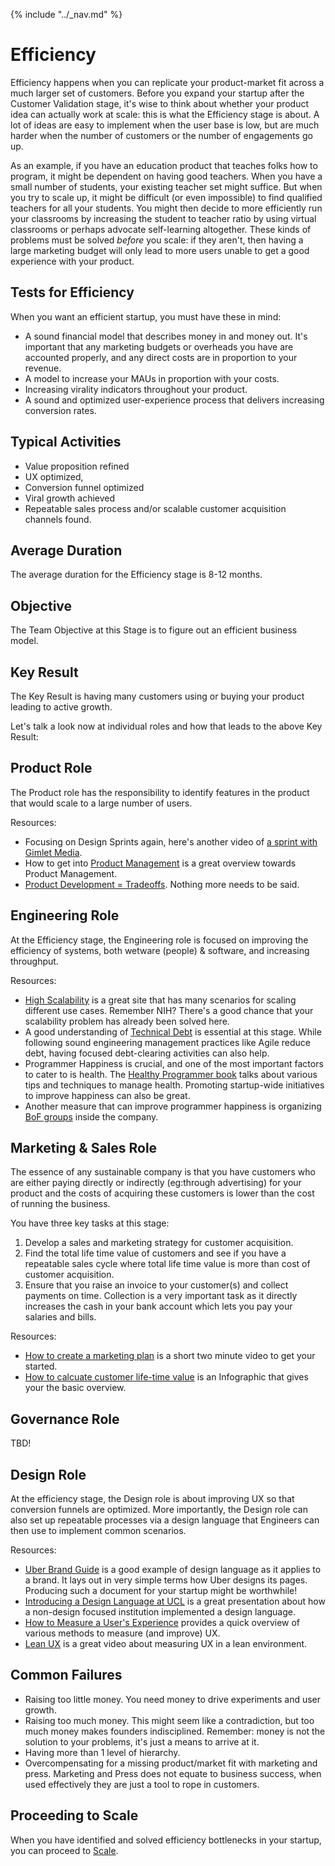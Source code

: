 {% include "../_nav.md" %}

# Efficiency

Efficiency happens when you can replicate your product-market fit across a much larger set of customers. Before you expand your startup after the Customer Validation stage, it's wise to think about whether your product idea can actually work at scale: this is what the Efficiency stage is about. A lot of ideas are easy to implement when the user base is low, but are much harder when the number of customers or the number of engagements go up. 

As an example, if you have an education product that teaches folks how to program, it might be dependent on having good teachers. When you have a small number of students, your existing teacher set might suffice. But when you try to scale up, it might be difficult (or even impossible) to find qualified teachers for all your students. You might then decide to more efficiently run your classrooms by increasing the student to teacher ratio by using virtual classrooms or perhaps advocate self-learning altogether. These kinds of problems must be solved *before* you scale: if they aren't, then having a large marketing budget will only lead to more users unable to get a good experience with your product.

## Tests for Efficiency

When you want an efficient startup, you must have these in mind:

* A sound financial model that describes money in and money out. It's important that any marketing budgets or overheads you have are accounted properly, and any direct costs are in proportion to your revenue. 
* A model to increase your MAUs in proportion with your costs. 
* Increasing virality indicators throughout your product.
* A sound and optimized user-experience process that delivers increasing conversion rates.

## Typical Activities

* Value proposition refined
* UX optimized, 
* Conversion funnel optimized
* Viral growth achieved
* Repeatable sales process and/or scalable customer acquisition channels found.

## Average Duration
The average duration for the Efficiency stage is 8-12 months.

## Objective
The Team Objective at this Stage is to figure out an efficient business model.

## Key Result
The Key Result is having many customers using or buying your product leading to active growth.

Let's talk a look now at individual roles and how that leads to the above Key Result:

## Product Role
The Product role has the responsibility to identify features in the product that would scale to a large number of users.

Resources:

* Focusing on Design Sprints again, here's another video of [a sprint with Gimlet Media](https://www.youtube.com/watch?v=iqGLrMjBLZ4).
* How to get into [Product Management](https://www.youtube.com/watch?v=fqJo_UkMMxM) is a great overview towards Product Management.
* [Product Development = Tradeoffs](https://www.youtube.com/watch?v=znBtzBAS9Bo). Nothing more needs to be said.

## Engineering Role
At the Efficiency stage, the Engineering role is focused on improving the efficiency of systems, both wetware (people) & software, and increasing throughput.

Resources:

* [High Scalability](http://highscalability.com) is a great site that has many scenarios for scaling different use cases. Remember NIH? There's a good chance that your scalability problem has already been solved here.
* A good understanding of [Technical Debt](https://en.wikipedia.org/wiki/Technical_debt) is essential at this stage. While following sound engineering management practices like Agile reduce debt, having focused debt-clearing activities can also help.
* Programmer Happiness is crucial, and one of the most important factors to cater to is health. The [Healthy Programmer book](http://healthyprog.com) talks about various tips and techniques to manage health. Promoting startup-wide initiatives to improve happiness can also be great.
* Another measure that can improve programmer happiness is organizing [BoF groups](https://en.wikipedia.org/wiki/Birds_of_a_feather_%28computing%29) inside the company.

## Marketing & Sales Role

The essence of any sustainable company is that you have customers who are either paying directly or indirectly (eg:through advertising) for your product and the costs of acquiring these customers is lower than the cost of running the business.

You have three key tasks at this stage:

1. Develop a sales and marketing strategy for customer acquisition. 
2. Find the total life time value of customers and see if you have a repeatable sales cycle where total life time value is more than cost of customer acquisition.
3. Ensure that you raise an invoice to your customer(s) and collect payments on time. Collection is a very important task as it directly increases the cash in your bank account which lets you pay your salaries and bills.

Resources:

* [How to create a marketing plan](https://www.youtube.com/watch?t=45&v=zlPCO6xrp1A) is a short two minute video to get your started.
* [How to calcuate customer life-time value](https://blog.kissmetrics.com/how-to-calculate-lifetime-value/) is an Infographic that gives your the basic overview.


## Governance Role

TBD!

## Design Role

At the efficiency stage, the Design role is about improving UX so that conversion funnels are optimized. More importantly, the Design role can also set up repeatable processes via a design language that Engineers can then use to implement common scenarios.

Resources:

* [Uber Brand Guide](http://brand.uber.com) is a good example of design language as it applies to a brand. It lays out in very simple terms how Uber designs its pages. Producing such a document for your startup might be worthwhile!
* [Introducing a Design Language at UCL](http://www.slideshare.net/DanJackson2/dj-aarhus2013) is a great presentation about how a non-design focused institution implemented a design language.
* [How to Measure a User's Experience](http://www.slideshare.net/warwickkay/how-to-measure-a-users-experience) provides a quick overview of various methods to measure (and improve) UX.
* [Lean UX](https://www.youtube.com/watch?v=5SNSA6pmzjM) is a great video about measuring UX in a lean environment.

## Common Failures

* Raising too little money. You need money to drive experiments and user growth.
* Raising too much money. This might seem like a contradiction, but too much money makes founders indisciplined. Remember: money is not the solution to your problems, it's just a means to arrive at it.
* Having more than 1 level of hierarchy.
* Overcompensating for a missing product/market fit with marketing and press. Marketing and Press does not equate to business success, when used effectively they are just a tool to rope in customers.

## Proceeding to Scale

When you have identified and solved efficiency bottlenecks in your startup, you can proceed to [Scale](5-scale.md).
